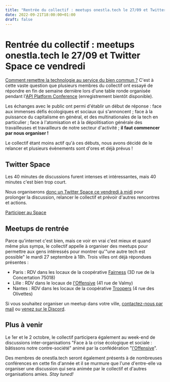 ```yaml
---
title: "Rentrée du collectif : meetups onestla.tech le 27/09 et Twitter Space ce vendredi"
date: 2022-09-21T18:00:00+01:00
draft: false
---
```


# Rentrée du collectif : meetups onestla.tech le 27/09 et Twitter Space ce vendredi

[Comment remettre la technologie au service du bien commun ?](https://api-platform.com/con/2022/conferences/comment-remettre-la-tech-au-service-du-bien-commun/) C'est à cette vaste question que plusieurs membres du collectif ont essayé de répondre en fin de semaine dernière lors d'une table ronde organisée pendant l'[API Platform Conference](https://api-platform.com/con/) (enregistrement bientôt disponible).

Les échanges avec le public ont permi d'établir un début de réponse : face aux immenses défis écologiques et sociaux qui s'annoncent ; face à la puissance du capitalisme en général, et des multinationales de la tech en particulier ; face à l'atomisation et à la dépolitisation générale des travailleuses et travailleurs de notre secteur d'activité ; **il faut commencer par nous organiser !**

Le collectif étant moins actif qu'à ces débuts, nous avons décidé de le relancer et plusieurs évènements sont d'ores et déjà prévus !

## Twitter Space

Les 40 minutes de discussions furent intenses et intéressantes, mais 40 minutes c'est bien trop court.

Nous organiserons [donc un Twitter Space ce vendredi à midi](https://twitter.com/OnEstLaTech/status/1572568950084620288) pour prolonger la discussion, relancer le collectif et prévoir d'autres rencontres et actions.

[Participer au Space](https://twitter.com/OnEstLaTech/status/1572568950084620288)

## Meetups de rentrée

Parce qu'internet c'est bien, mais ce voir en vrai c'est mieux et quand même plus sympa, le collectif appelle à organiser des meetups pour permettre aux gens intéressés pour montrer qu'"une autre tech est possible" le mardi 27 septembre à 18h. Trois villes ont déjà répondues présentes :

* Paris : RDV dans les locaux de la coopérative [Fairness](https://fairness.coop) (3D rue de la Concertation 75018)
* Lille : RDV dans le locaux de [l'Offensive](https://offensive.eco) (41 rue de Valmy)
* Nantes : RDV dans les locaux de la coopérative [Troopers](https://troopers.coop/) (4 rue des Olivettes)

Si vous souhaitez organiser un meetup dans votre ville, [contactez-nous par mail](mailto:contact@onestla.tech) ou [venez sur le Discord](https://discord.gg/se3PnEr).

## Plus à venir

Le 1er et le 2 octobre, le collectif participera également au week-end de discussions inter-organisations "Face à la crise écologique et sociale : bâtissons notre contre-société" animé par la confédération "[l'Offensive](https://offensive.eco)".

Des membres de onestla.tech seront également présents à de nombreuses conférences en cette fin d'année et il se murmure que l'une d'entre-elle va organiser une discussion qui sera animée par le collectif et d'autres organisations amies. *Stay tuned!*
